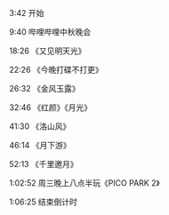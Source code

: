 3:42 开始

9:40 哔哩哔哩中秋晚会

18:26 《又见明天光》

22:26 《今晚打碟不打更》

26:32 《金风玉露》

32:46 《红颜》《月光》

41:30 《洛山风》

46:14 《月下游》

52:13 《千里邀月》

1:02:52 周三晚上八点半玩《PICO PARK 2》

1:06:25 结束倒计时
